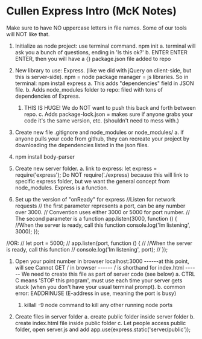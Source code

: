 # Cullen Express Intro (McK Notes)

Make sure to have NO uppercase letters in file names. Some of our tools will NOT like that.

1. Initialize as node project: use terminal command. npm init
   a. terminal will ask you a bunch of questions, ending in 'Is this ok?'
   b. ENTER ENTER ENTER, then you will have a {} package.json file added to repo

1. New library to use: Express. (like we did with jQuery on client-side, but this is server-side). npm = node package manager = js libraries. So in terminal: npm install express
   a. This adds "dependencies" field in JSON file.
   b. Adds node_modules folder to repo: filed with tons of dependencies of Express.

   1. THIS IS HUGE! We do NOT want to push this back and forth between repo.
      c. Adds package-lock.json = makes sure if anyone grabs your code it's the same version, etc. (shouldn't need to mess with.)

1. Create new file .gitignore and node_modules or node_modules/
   a. if anyone pulls your code from github, they can recreate your project by downloading the dependencies listed in the json files.

1. npm install body-parser

1. Create new server folder.
   a. link to express: let express = require('express');
   Do NOT require('./express) because this will link to specific express folder, but we want the general concept from node_modules. Express is a function.

1. Set up the version of "onReady" for express
   //Listen for network requests
   // the first parameter represents a port, can be any number over 3000.
   // Convention uses either 3000 or 5000 for port number.
   // The second parameter is a function
   app.listen(3000, function () {
   //When the server is ready, call this function
   console.log('Im listening', 3000);
   });

//OR:
// let port = 5000;
// app.listen(port, function () {
// //When the server is ready, call this function
// console.log('Im listening', port);
// });

1.  Open your point number in browser
    localhost:3000
    ------at this point, will see Cannot GET / in browser
    ------ / is shorthand for index.html
    ------ We need to create this file as part of server code (see below)
    a. CTRL C means 'STOP this program', must use each time your server gets stuck (when you don't have your usual terminal prompt).
    b. common error: EADDRINUSE (E-address in use, meaning the port is busy)

    1. killall -9 node command to kill any other running node ports

1.  Create files in server folder
    a. create public folder inside server folder
    b. create index.html file inside public folder
    c. Let people access public folder, open server.js and add
    app.use(express.static('server/public'));
